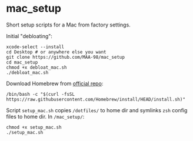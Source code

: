# mac_setup

Short setup scripts for a Mac from factory settings.

Initial "debloating":
```shell
xcode-select --install
cd Desktop # or anywhere else you want
git clone https://github.com/MAA-98/mac_setup
cd mac_setup
chmod +x debloat_mac.sh
./debloat_mac.sh
```

Download Homebrew from [official repo](https://brew.sh):
```shell
/bin/bash -c "$(curl -fsSL https://raw.githubusercontent.com/Homebrew/install/HEAD/install.sh)"
```

Script `setup_mac.sh` copies `/dotfiles/` to home dir and symlinks `zsh` config files to home dir. In `/mac_setup/`:
```shell
chmod +x setup_mac.sh
./setup_mac.sh
```
